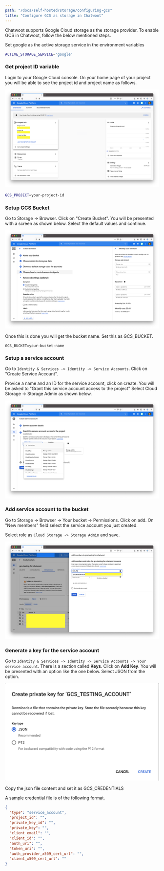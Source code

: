 ```yaml
---
path: "/docs/self-hosted/storage/configuring-gcs"
title: "Configure GCS as storage in Chatwoot"
---
```


Chatwoot supports Google Cloud storage as the storage provider. To enable GCS in Chatwoot, follow the below mentioned steps.

Set google as the active storage service in the environment variables

```bash
ACTIVE_STORAGE_SERVICE='google'
```

### Get project ID variable

Login to your Google Cloud console. On your home page of your project you will be able to see the project id and project name as follows.

![get-your-project-id](./images/get-your-project-id.png)

```bash
GCS_PROJECT=your-project-id
```

### Setup GCS Bucket

Go to Storage -> Browser. Click on "Create Bucket". You will be presented with a screen as shown below. Select the default values and continue.

![create-a-bucket](./images/create-a-bucket.png)

Once this is done you will get the bucket name. Set this as GCS_BUCKET.

```
GCS_BUCKET=your-bucket-name
```

### Setup a service account

Go to `Identity & Services -> Identity -> Service Accounts`. Click on "Create Service Account".

Provice a name and an ID for the service account, click on create. You will be asked to "Grant this service account access to the project" Select Cloud Storage -> Storage Admin as shown below.

![storage-admin](./images/storage-admin.png)

### Add service account to the bucket

Go to Storage -> Browser -> Your bucket -> Permissions. Click on add. On "New members" field select the service account you just created.

Select role as `Cloud Storage -> Storage Admin` and save.

![permissions](./images/permissions.png)

### Generate a key for the service account

Go to `Identity & Services -> Identity -> Service Accounts -> Your service account`. There is a section called **Keys**. Click on **Add Key**. You will be presented with an option like the one below. Select JSON from the option.

![json](./images/json.png)

Copy the json file content and set it as GCS_CREDENTIALS

A sample credential file is of the following format.

```json
{
  "type": "service_account",
  "project_id": "",
  "private_key_id": "",
  "private_key": "",
  "client_email": "",
  "client_id": "",
  "auth_uri": "",
  "token_uri": "",
  "auth_provider_x509_cert_url": "",
  "client_x509_cert_url": ""
}
```
